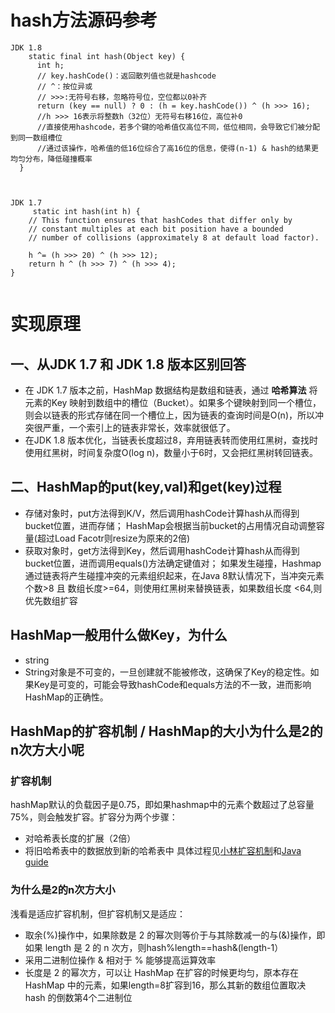 # hash方法源码参考
```
JDK 1.8
    static final int hash(Object key) {
      int h;
      // key.hashCode()：返回散列值也就是hashcode
      // ^：按位异或
      // >>>:无符号右移，忽略符号位，空位都以0补齐
      return (key == null) ? 0 : (h = key.hashCode()) ^ (h >>> 16);
      //h >>> 16表示将整数h（32位）无符号右移16位，高位补0
      //直接使用hashcode，若多个键的哈希值仅高位不同，低位相同，会导致它们被分配到同一数组槽位
      //通过该操作，哈希值的低16位综合了高16位的信息，使得(n-1) & hash的结果更均匀分布，降低碰撞概率
  }



JDK 1.7
     static int hash(int h) {
    // This function ensures that hashCodes that differ only by
    // constant multiples at each bit position have a bounded
    // number of collisions (approximately 8 at default load factor).

    h ^= (h >>> 20) ^ (h >>> 12);
    return h ^ (h >>> 7) ^ (h >>> 4);
}


```


# 实现原理
## 一、从JDK 1.7 和 JDK 1.8 版本区别回答
- 在 JDK 1.7 版本之前，HashMap 数据结构是数组和链表，通过 **哈希算法** 将元素的Key 映射到数组中的槽位（Bucket）。如果多个键映射到同一个槽位，则会以链表的形式存储在同一个槽位上，因为链表的查询时间是O(n)，所以冲突很严重，一个索引上的链表非常长，效率就很低了。
- 在JDK 1.8 版本优化，当链表长度超过8，弃用链表转而使用红黑树，查找时使用红黑树，时间复杂度O(log n)，数量小于6时，又会把红黑树转回链表。

## 二、HashMap的put(key,val)和get(key)过程
- 存储对象时，put方法得到K/V，然后调用hashCode计算hash从而得到bucket位置，进而存储； HashMap会根据当前bucket的占用情况自动调整容量(超过Load Facotr则resize为原来的2倍)
- 获取对象时，get方法得到Key，然后调用hashCode计算hash从而得到bucket位置，进而调用equals()方法确定键值对； 如果发生碰撞，Hashmap通过链表将产生碰撞冲突的元素组织起来，在Java 8默认情况下，当冲突元素个数>8 且 数组长度>=64，则使用红黑树来替换链表，如果数组长度 <64,则优先数组扩容

## HashMap一般用什么做Key，为什么
- string
- String对象是不可变的，一旦创建就不能被修改，这确保了Key的稳定性。如果Key是可变的，可能会导致hashCode和equals方法的不一致，进而影响HashMap的正确性。

## HashMap的扩容机制 / HashMap的大小为什么是2的n次方大小呢

### 扩容机制    

hashMap默认的负载因子是0.75，即如果hashmap中的元素个数超过了总容量75%，则会触发扩容。扩容分为两个步骤：
- 对哈希表长度的扩展（2倍）
- 将旧哈希表中的数据放到新的哈希表中
具体过程见[小林扩容机制](https://xiaolincoding.com/backend_interview/internet_medium/bilibili.html#hashmap%E7%9A%84%E6%89%A9%E5%AE%B9%E6%9C%BA%E5%88%B6)和[Java guide](https://javaguide.cn/java/collection/java-collection-questions-02.html#hashmap-%E7%9A%84%E9%95%BF%E5%BA%A6%E4%B8%BA%E4%BB%80%E4%B9%88%E6%98%AF-2-%E7%9A%84%E5%B9%82%E6%AC%A1%E6%96%B9)
### 为什么是2的n次方大小
浅看是适应扩容机制，但扩容机制又是适应：    
- 取余(%)操作中，如果除数是 2 的幂次则等价于与其除数减一的与(&)操作，即 如果 length 是 2 的 n 次方，则hash%length==hash&(length-1）
- 采用二进制位操作 & 相对于 % 能够提高运算效率
- 长度是 2 的幂次方，可以让 HashMap 在扩容的时候更均匀，原本存在 HashMap 中的元素，如果length=8扩容到16，那么其新的数组位置取决 hash 的倒数第4个二进制位